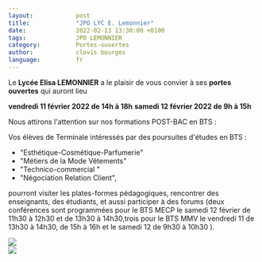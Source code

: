 ```yaml
---
layout:            post
title:             "JPO LYC E. Lemonnier"
date:              2022-02-13 13:30:00 +0100
tags:              JPO LEMONNIER
category:          Portes-ouvertes
author:            clovis bourges
language:          fr
---
```


Le **Lycée Elisa LEMONNIER** a le plaisir de vous convier à ses **portes ouvertes** qui auront lieu
 

 **vendredi 11 février 2022 de 14h à 18h**
 **samedi 12 février 2022 de 9h à 15h**

Nous attirons l'attention sur nos formations POST-BAC en BTS :

Vos élèves de Terminale intéressés par des poursuites d'études en BTS :


- "Esthétique-Cosmétique-Parfumerie"
-  "Métiers de la Mode Vêtements"
- "Technico-commercial "
-  "Négociation Relation Client",

pourront visiter les plates-formes pédagogiques, rencontrer des enseignants, des étudiants, et aussi participer à des forums (deux conférences sont programmées pour le BTS MECP le samedi 12 février de 11h30 à 12h30 et de 13h30 à 14h30,trois pour le BTS MMV le vendredi 11 de 13h30 à 14h30, de 15h à 16h et le samedi 12 de 9h30 à 10h30 ).

<div class="album">
  <img src="{{ "/media/img/LEMONNIER/portrait.jpeg" | absolute_url }}" />
</div>

<div class="album">
  <img src="{{ "/media/img/LEMONNIER/affiche.jpeg" | absolute_url }}" />
</div>


